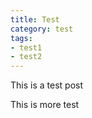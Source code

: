 ```yaml
---
title: Test
category: test
tags:
- test1
- test2
---
```


This is a test post

<!--more-->

This is more test